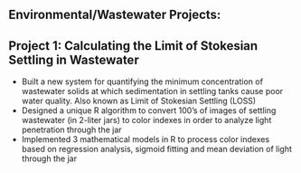 ## Environmental/Wastewater Projects:

## Project 1: Calculating the Limit of Stokesian Settling in Wastewater
-	Built a new system for quantifying the minimum concentration of wastewater solids at which sedimentation in settling tanks cause poor water quality. Also known as Limit of Stokesian Settling (LOSS) 
- Designed a unique R algorithm to convert 100’s of images of settling wastewater (in 2-liter jars) to color indexes in order to analyze light penetration through the jar
- Implemented 3 mathematical models in R to process color indexes based on regression analysis, sigmoid fitting and mean deviation of light through the jar

 
